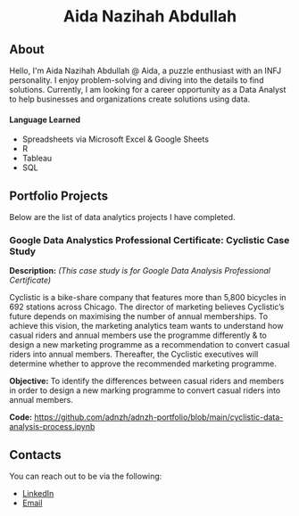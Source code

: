 # <p align ="center"> Aida Nazihah Abdullah </p>

## About
Hello, I'm Aida Nazihah Abdullah @ Aida, a puzzle enthusiast with an INFJ personality. I enjoy problem-solving and diving into the details to find solutions. 
Currently, I am looking for a career opportunity as a Data Analyst to help businesses and organizations create solutions using data.

#### Language Learned
- Spreadsheets via Microsoft Excel & Google Sheets
- R
- Tableau
- SQL
  
## Portfolio Projects
Below are the list of data analytics projects I have completed. 

### Google Data Analystics Professional Certificate: Cyclistic Case Study
**Description:**
*(This case study is for Google Data Analysis Professional Certificate)* 

Cyclistic is a bike-share company that features more than 5,800 bicycles in 692 stations across Chicago. The director of marketing believes Cyclistic’s future depends on maximising the number of annual memberships. To achieve this vision, the marketing analytics team wants to understand how casual riders and annual members use the programme differently & to design a new marketing programme as a recommendation to convert casual riders into annual members. Thereafter, the Cyclistic executives will determine whether to approve the recommended marketing programme. 

**Objective:** To identify the differences between casual riders and members in order to design a new marking programme to convert casual riders into annual members.

**Code:** https://github.com/adnzh/adnzh-portfolio/blob/main/cyclistic-data-analysis-process.ipynb


## Contacts
You can reach out to be via the following:
* [LinkedIn](https://www.linkedin.com/in/aidanazihah/) 
* [Email](mailto:aidanazihahabdullah@gmail.com)

